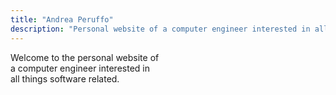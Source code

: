 ```yaml
---
title: "Andrea Peruffo"
description: "Personal website of a computer engineer interested in all things software realted."
---
```


Welcome to the personal website of\
a computer engineer interested in\
all things software related.
